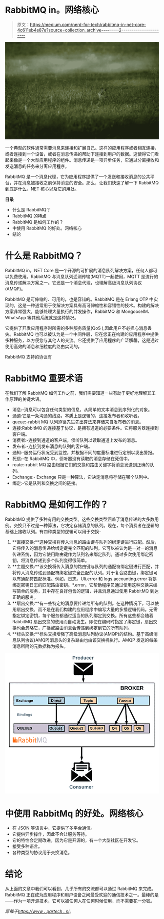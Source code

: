 # RabbitMQ in。网络核心

> 原文：<https://medium.com/nerd-for-tech/rabbitmq-in-net-core-4c611eb4e87e?source=collection_archive---------2----------------------->

![](img/d138d7312f5d451cd72e799410899385.png)

一个典型的软件通常需要消息来连接和扩展自己。这样的应用程序或者相互连接，或者连接到一个设备，或者在消息传递的帮助下连接到用户的数据。这使得它们看起来像是一个大型应用程序的组件。消息传递是一项异步任务，它通过分离接收和发送消息的任务来分离应用程序。

RabbitMQ 是一个消息代理，它为应用程序提供了一个发送和接收消息的公共平台，并在消息被接收之前保持消息的安全。那么，让我们快速了解一下 RabbitMQ 到底是什么。NET 核心以及它的用处。

**目录**

*   什么是 RabbitMQ？
*   RabbitMQ 的特点
*   RabbitMQ 是如何工作的？
*   中使用 RabbitMQ 的好处。网络核心
*   结论

# 什么是 RabbitMQ？

RabbitMQ in。NET Core 是一个开源的可扩展的消息队列解决方案，任何人都可以免费使用。RabbitMQ 与消息队列遥测传输(MQTT)一起使用，MQTT 是流行的消息传递解决方案之一。它还是一个消息代理，也理解高级消息队列协议(AMQP)。

RabbitMQ 是可伸缩的、可用的，也是容错的。RabbitMQ 是在 Erlang OTP 中实现的，这是一种通常用于使解决方案具有高可伸缩性和容错性的技术。构建的解决方案非常强大，能够处理大量执行的并发操作，RabbitMQ 和 MongooseIM、WhatsApp 等其他系统就是这种情况。

它提供了开发应用程序时所需的多种服务质量(QoS ),因此用户不必担心消息丢失。RabbitMQ 也可以被认为是一个中间件层，它在您正在构建的应用程序中提供多种服务，以方便您与其他人的交流。它还提供了应用程序的广泛解耦，这是通过使用高效的消息和细粒度的路由实现的。

RabbitMQ 支持的协议有

# RabbitMQ 重要术语

在我们了解 RabbitMQ 如何工作之前，我们需要知道一些有助于更好地理解其工作原理的关键术语。

*   消息:-消息可以包含任何类型的信息，从简单的文本消息到序列化的对象。
*   通道:它是一条沟通的线路，本质上是逻辑的，连接发布者和收听者。
*   queue:-rabbit MQ 队列遵循先进先出算法来存储来自发布者的消息。
*   连接:RabbitMQ 的连接基于协议，是拥有通道的必要条件。它将服务器连接到客户端。
*   消费者:-连接到通道的客户端，侦听队列以读取通道上发布的消息。
*   发布者:-连接到发布消息的队列的客户端。
*   通知:-服务运行状况受到监控，并根据不同的度量标准进行定制以发出警报。
*   死信:-在 RabbitMQ 中，侦听器没有读取的消息存储在死信中。
*   route:-rabbit MQ 路由根据它们的交换和路由关键字将消息发送到正确的队列。
*   Exchange:- Exchange 只是一种算法，它决定消息将存储在哪个队列中。
*   绑定:-它是队列和交换之间的链接。

# RabbitMQ 是如何工作的？

RabbitMQ 提供了多种有用的交换类型。这些交换类型涵盖了消息传递的大多数用例。交换只不过是一种算法，它决定存储消息的队列。现在，每个消费者在逻辑的基础上接收队列。有四种类型的逻辑可以用于交换-

1.  **直接交换:**这种交换将传入消息的路由键与队列的绑定键进行匹配。然后，它将传入的消息传递给绑定键完全匹配的队列。它可以被认为是一对一的消息传递系统，因为它使用路由键作为队列名来绑定队列。通过多次使用绑定密钥，将消息传递到多个队列变得很简单。
2.  **主题交换:**该交换将传入消息的路由键与队列的通配符绑定键进行匹配，并将传入消息传递到通配符绑定键完全匹配的队列。对于复合路由键，绑定键可以有通配符匹配标准。例如，日志。UIi.error 和 logs.accounting.error 将是绑定密钥日志的匹配路由密钥。*.error。它帮助程序员通过使用这种交换来编写简单的服务，其中存在良好包含的逻辑，并且消息通过使用 RabbitMQ 到达正确的服务。
3.  **扇出交换:**有一些特定的消息要传递给所有的队列。在这种情况下，可以使用扇出交换，而不是在我们构建的应用程序中编写大量的多播逻辑代码。无需指定绑定密钥，每个服务都通过适当的队列绑定到交换。所有这些都会随着 RabbitMQ 扇出交换的使用而自动发生。即使在编码时指定了绑定键，扇出交换也会忽略它，广播或路由消息会传递到绑定到它的所有队列。
4.  **标头交换:**标头交换增强了高级消息队列协议(AMQP)的结构。基于高级消息队列协议(AMQP)消息头的复杂路由也由该交换机执行。AMQP 发送的每条消息所附的元数据称为报头。

![](img/64a1cab69bb82b86762f710e6438fdf1.png)

# 中使用 RabbitMq 的好处。网络核心

*   在 JSON 等语言中，它提供了多平台通信。
*   它提供异步操作，因此不会让服务等待。
*   它的特性会定期改进，因为它是开源的，有一个大型社区在开发它。
*   接受多种语言。
*   各种类型的协议用于交换消息。

# 结论

从上面的文章中我们可以看到，几乎所有的交流都可以通过 RabbitMQ 来完成。RabbitMQ 正在成为应用程序和用户设备之间最受欢迎的通信技术之一。最棒的是——作为一项开源技术，它可以被任何人在任何时候使用，而不需要花一分钱。

*原载于*[*https://www . partech . nl*](https://www.partech.nl/nl/publicaties/2021/04/rabbitmq)*。*